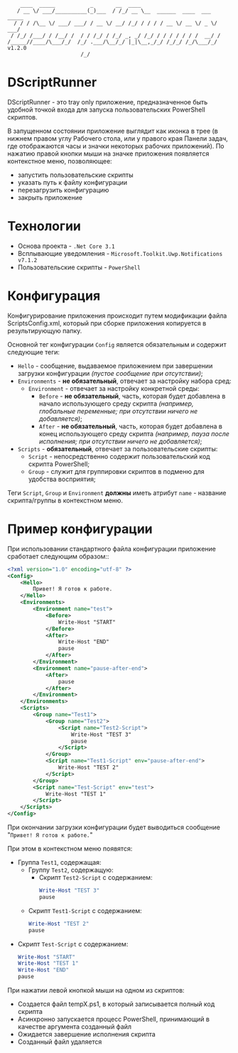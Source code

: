 ```
    ____  _____           _       __  ____                             
   / __ \/ ___/__________(_)___  / /_/ __ \__  ______  ____  ___  _____
  / / / /\__ \/ ___/ ___/ / __ \/ __/ /_/ / / / / __ \/ __ \/ _ \/ ___/
 / /_/ /___/ / /__/ /  / / /_/ / /_/ _, _/ /_/ / / / / / / /  __/ /    
/_____//____/\___/_/  /_/ .___/\__/_/ |_|\__,_/_/ /_/_/ /_/\___/_/     v1.2.0
                       /_/                                             
```

# DScriptRunner

DScriptRunner - это tray only приложение, предназначенное быть удобной точкой входа для запуска пользовательских PowerShell скриптов.

В запущенном состоянии приложение выглядит как иконка в трее (в нижнем правом углу Рабочего стола, или у правого края Панели задач, где отображаются часы и значки некоторых рабочих приложений). По нажатию правой кнопки мыши на значке приложения появляется контекстное меню, позволяющее:
- запустить пользовательские скрипты
- указать путь к файлу конфигурации
- перезагрузить конфигурацию
- закрыть приложение

# Технологии 

- Основа проекта - `.Net Core 3.1`
- Всплывающие уведомления - `Microsoft.Toolkit.Uwp.Notifications v7.1.2`
- Пользовательские скрипты - `PowerShell`

# Конфигурация

Конфигурирование приложения происходит путем модификации файла ScriptsConfig.xml, который при сборке приложения копируется в результирующую папку.

Основной тег конфигурации `Config` является обязательным и содержит следующие теги:
- `Hello` - сообщение, выдаваемое приложением при завершении загрузки конфигурации _(пустое сообщение при отсутствии)_;
- `Environments`  - **не обязательный**, отвечает за настройку набора сред:
  - `Environment`  - отвечает за настройку конкретной среды:
    - `Before` - **не обязательный**, часть, которая будет добавлена в начало использующего среду скрипта _(например, глобальные переменные; при отсутствии ничего не добавляется)_;
    - `After` - **не обязательный**, часть, которая будет добавлена в конец использующего среду скрипта _(например, пауза после исполнения; при отсутствии ничего не добавляется)_;
- `Scripts` - **обязательный**, отвечает за пользовательские скрипты:
  - `Script` - непосредственно содержит пользовательский код скрипта PowerShell;
  - `Group` - служит для группировки скриптов в подменю для удобства восприятия;

Теги `Script`, `Group` и `Environment` **должны** иметь атрибут `name` - название скрипта/группы в контекстном меню.

# Пример конфигурации

При использовании стандартного файла конфигурации приложение сработает следующим образом::

```xml
<?xml version="1.0" encoding="utf-8" ?>
<Config>
    <Hello>
        Привет! Я готов к работе.
    </Hello>
    <Environments>
        <Environment name="test">
            <Before>
                Write-Host "START"
            </Before>
            <After>
                Write-Host "END"
                pause
            </After>
        </Environment>
        <Environment name="pause-after-end">
            <After>
                pause
            </After>
        </Environment>
    </Environments>
    <Scripts>
        <Group name="Test1">
            <Group name="Test2">
                <Script name="Test2-Script">
                    Write-Host "TEST 3"
                    pause
                </Script>
            </Group>
            <Script name="Test1-Script" env="pause-after-end">
                Write-Host "TEST 2"
            </Script>
        </Group>
        <Script name="Test-Script" env="test">
            Write-Host "TEST 1"
        </Script>
    </Scripts>
</Config>

```

При окончании загрузки конфигурации будет выводиться сообщение "`Привет! Я готов к работе.`"

При этом в контекстном меню появятся:
- Группа `Test1`, содержащая:
    - Группу `Test2`, содержащую:
        - Скрипт `Test2-Script` с содержанием:
            ```powershell
            Write-Host "TEST 3"
            pause
            ```
    - Скрипт `Test1-Script` с содержанием:
        ```powershell
        Write-Host "TEST 2"
        pause
        ```
- Скрипт `Test-Script` с содержанием:
    ```powershell
    Write-Host "START"
    Write-Host "TEST 1"
    Write-Host "END"
    pause
    ```

При нажатии левой кнопкой мыши на одном из скриптов:
- Создается файл tempX.ps1, в который записывается полный код скрипта
- Асинхронно запускается процесс PowerShell, принимающий в качестве аргумента созданный файл
- Ожидается завершение исполнения скрипта
- Созданный файл удаляется